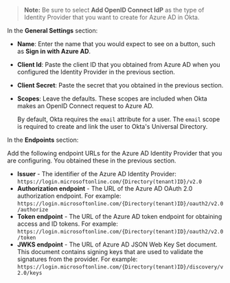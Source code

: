 > **Note:** Be sure to select **Add OpenID Connect IdP** as the type of Identity Provider that you want to create for Azure AD in Okta.

In the **General Settings** section:

* **Name**: Enter the name that you would expect to see on a button, such as **Sign in with Azure AD**.
* **Client Id**: Paste the client ID that you obtained from Azure AD when you configured the Identity Provider in the <GuideLink link="../create-an-app-at-idp">previous section</GuideLink>.
* **Client Secret**: Paste the secret that you obtained in the <GuideLink link="../create-an-app-at-idp">previous section</GuideLink>.
* **Scopes**: Leave the defaults. These scopes are included when Okta makes an OpenID Connect request to Azure AD.

    By default, Okta requires the `email` attribute for a user. The `email` scope is required to create and link the user to Okta's Universal Directory.

In the **Endpoints** section:

Add the following endpoint URLs for the Azure AD Identity Provider that you are configuring. You obtained these in the <GuideLink link="../create-an-app-at-idp">previous section</GuideLink>.

* **Issuer** - The identifier of the Azure AD Identity Provider: `https://login.microsoftonline.com/{Directory(tenant)ID}/v2.0`
* **Authorization endpoint** - The URL of the Azure AD OAuth 2.0 authorization endpoint. For example: `https://login.microsoftonline.com/{Directory(tenant)ID}/oauth2/v2.0/authorize`
* **Token endpoint** - The URL of the Azure AD token endpoint for obtaining access and ID tokens. For example: `https://login.microsoftonline.com/{Directory(tenant)ID}/oauth2/v2.0/token`
* **JWKS endpoint** - The URL of Azure AD JSON Web Key Set document. This document contains signing keys that are used to validate the signatures from the provider. For example: `https://login.microsoftonline.com/{Directory(tenant)ID}/discovery/v2.0/keys`
